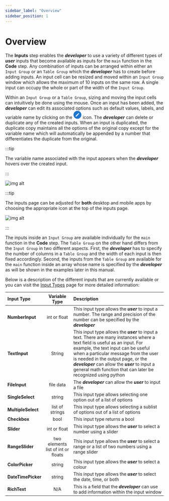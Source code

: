 ```yaml
---
sidebar_label: "Overview"
sidebar_position: 1
---
```


# Overview

The **Inputs** step enables the _**developer**_ to use a variety of different types of _**user**_ inputs that become available as inputs for the `main` function in the **Code** step. Any combination of inputs can be arranged within either an `Input Group` or an `Table Group` which the _**developer**_ has to create before adding inputs. An input cell can be resized and moved within an `Input Group` window which allows the maximum of 10 inputs on the same row. A single input can occupy the whole or part of the width of the `Input Group`.

Within an `Input Group` or a `Table Group`, sizing and moving the input cells can intuitively be done using the mouse. Once an input has been added, the _**developer**_ can edit its associated options such as default values, labels, and variable name by clicking on the ![img alt](/docs/Getting-Started/Edit.png) icon. The _**developer**_ can delete or duplicate any of the created inputs. When an input is duplicated, the duplicate copy maintains all the options of the original copy except for the variable name which will automatically be appended by a number that differentiates the duplicate from the original.

:::tip

The variable name associated with the input appears when the _**developer**_ hovers over the created input.

:::

<div style={{textAlign: 'center'}}>

![img alt](/docs/Getting-Started/inputslayout.png)

</div>

:::tip

The inputs page can be adjusted for **both** desktop and mobile apps by choosing the appropriate icon at the top of the inputs page.

<div style={{textAlign: 'center'}}>

![img alt](/docs/Getting-Started/mobile.png)

</div>

:::

The inputs inside an `Input Group` are available individually for the `main` function in the **Code** step. The `Table Group` on the other hand differs from the `Input Group` in two different aspects. First, the _**developer**_ has to specify the number of columns in a `Table Group` and the width of each input is then fixed accordingly. Second, the inputs from the `Table Group` are available for the `main` function inside an array whose name is specified by the _**developer**_ as will be shown in the examples later in this manual.

Below is a description of the different inputs that are currently available or you can visit the [Input Types](Input-Types) page for more detailed information:

| Input Type         |           Variable Type            | Description                                                                                                                                                                                                                                                                                                                                                          |
| :----------------- | :--------------------------------: | :------------------------------------------------------------------------------------------------------------------------------------------------------------------------------------------------------------------------------------------------------------------------------------------------------------------------------------------------------------------- |
| **NumberInput**    |            int or float            | This input type allows the _**user**_ to input a number. The range and precision of the number can be specified by the _**developer**_                                                                                                                                                                                                                               |
| **TextInput**      |               String               | This input type allows the _**user**_ to input a text. There are many instances where a text field is useful as an input. For example, the text input can be useful when a particular message from the user is needed in the output page, or the _**developer**_ can allow the _**user**_ to input a general math function that can later be recognized using python |
| **FileInput**      |             file data              | The _**developer**_ can allow the _**user**_ to input a file                                                                                                                                                                                                                                                                                                         |
| **SingleSelect**   |               string               | This input type allows selecting one option out of a list of options                                                                                                                                                                                                                                                                                                 |
| **MultipleSelect** |          list of strings           | This input type allows selecting a sublist of options out of a list of options                                                                                                                                                                                                                                                                                       |
| **Checkbox**       |                bool                | This input type returns a bool                                                                                                                                                                                                                                                                                                                                       |
| **Slider**         |            int or float            | This input type allows the _**user**_ to select a number using a slider                                                                                                                                                                                                                                                                                              |
| **RangeSlider**    | two elements list of int or floats | This input type allows the _**user**_ to select a range or a list of two numbers using a range slider                                                                                                                                                                                                                                                                |
| **ColorPicker**    |               string               | This input type allows the _**user**_ to select a colour                                                                                                                                                                                                                                                                                                             |
| **DateTimePicker** |               string               | This input type allows the _**user**_ to select the date, time, or both                                                                                                                                                                                                                                                                                              |
| **RichText**       |                N/A                 | This is a field that the _**developer**_ can use to add information within the input window                                                                                                                                                                                                                                                                          |
